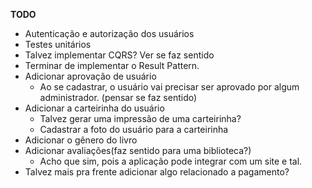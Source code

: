 **TODO**

- Autenticação e autorização dos usuários
- Testes unitários
- Talvez implementar CQRS? Ver se faz sentido
- Terminar de implementar o Result Pattern.
- Adicionar aprovação de usuário
	- Ao se cadastrar, o usuário vai precisar ser aprovado por algum administrador. (pensar se faz sentido)
- Adicionar a carteirinha do usuário
	- Talvez gerar uma impressão de uma carteirinha?
	- Cadastrar a foto do usuário para a carteirinha
- Adicionar o gênero do livro
- Adicionar avaliações(faz sentido para uma biblioteca?)
	- Acho que sim, pois a aplicação pode integrar com um site e tal.
- Talvez mais pra frente adicionar algo relacionado a pagamento?

